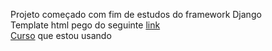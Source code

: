 Projeto começado com fim de estudos do framework Django<br>
Template html pego do seguinte <a href="https://www.tooplate.com/view/2124-vertex" target="_blank">link</a><br>
<a href="https://www.youtube.com/watch?v=jBzwzrDvZ18">Curso</a> que estou usando
